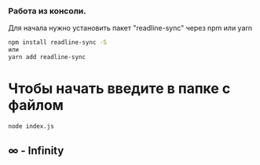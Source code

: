 ### Работа из консоли. 
Для начала нужно установить пакет "readline-sync" через npm или yarn 
```bash
npm install readline-sync -S
или
yarn add readline-sync
```

# Чтобы начать введите в папке с файлом 
```bash
node index.js 
```

## ∞ - Infinity
